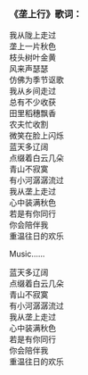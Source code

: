 

### 《垄上行》歌词：

我从陇上走过  
垄上一片秋色  
枝头树叶金黄  
风来声瑟瑟  
仿佛为季节讴歌  
我从乡间走过  
总有不少收获  
田里稻穗飘香  
农夫忙收割  
微笑在脸上闪烁  
蓝天多辽阔  
点缀着白云几朵  
青山不寂寞  
有小河潺潺流过  
我从垄上走过  
心中装满秋色  
若是有你同行  
你会陪伴我  
重温往日的欢乐

Music......

蓝天多辽阔  
点缀着白云几朵  
青山不寂寞  
有小河潺潺流过  
我从垄上走过  
心中装满秋色  
若是有你同行  
你会陪伴我  
重温往日的欢乐

